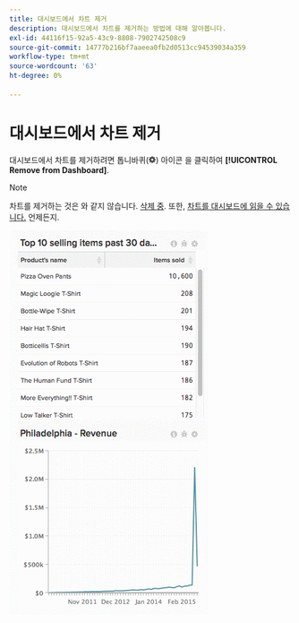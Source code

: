 ```yaml
---
title: 대시보드에서 차트 제거
description: 대시보드에서 차트를 제거하는 방법에 대해 알아봅니다.
exl-id: 44116f15-92a5-43c9-8808-7902742508c9
source-git-commit: 14777b216bf7aaeea0fb2d0513cc94539034a359
workflow-type: tm+mt
source-wordcount: '63'
ht-degree: 0%

---
```


# 대시보드에서 차트 제거

대시보드에서 차트를 제거하려면 톱니바퀴(![](../../assets/gear-icon.png)) 아이콘 을 클릭하여 **[!UICONTROL Remove from Dashboard]**.

>[!NOTE]
>
>차트를 제거하는 것은 와 같지 않습니다. [삭제 중](../../data-user/dashboards/delete-chart.md). 또한, [차트를 대시보드에 읽을 수 있습니다.](../../data-user/dashboards/add-charts-dashboard.md) 언제든지.

![차트 제거](../../assets/Removing_Charts_from_Dashboards.gif)
